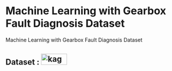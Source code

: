 # Machine Learning with Gearbox Fault Diagnosis Dataset
Machine Learning with Gearbox Fault Diagnosis Dataset



<h2> Dataset  :   <a href="https://www.kaggle.com/brjapon/gearbox-fault-diagnosis" target="_blank"> <img src="https://www.kaggle.com/static/images/site-logo.png" alt="kaggle" width="70" height="30"/> </a> </h2>

